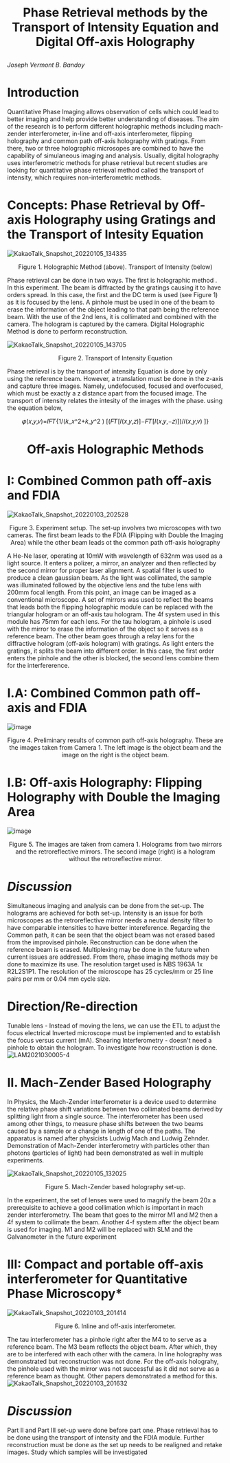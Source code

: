 # <p align="center"> Phase Retrieval methods by the Transport of Intensity Equation and Digital Off-axis Holography   </p>

*Joseph Vermont B. Bandoy*

# Introduction
Quantitative Phase Imaging allows observation of cells which could lead to better imaging and help provide better understanding of diseases. The aim of the research is to perform different holographic methods including mach-zender interferometer, in-line and off-axis interferometer, flipping holography and common path off-axis holography with gratings. From there, two or three holographic microsopes are combined to have the capability of simulaneous imaging and analysis. Usually, digital holography uses interferometric methods for phase retrieval but recent studies are looking for quantitative phase retrieval method called the transport of intensity, which requires non-interferometric methods.

# Concepts: Phase Retrieval by Off-axis Holography using Gratings and the Transport of Intesity Equation
![KakaoTalk_Snapshot_20220105_134335](https://user-images.githubusercontent.com/80727364/148162018-28ac8ea0-8336-4773-8b0b-41d656fe4dff.png)
<p align="center"> Figure 1. Holographic Method (above). Transport of Intensity (below) </p>

Phase retrieval can be done in two ways. The first is holographic method . In this experiment. The beam is diffracted by the gratings causing it to have orders spread. In this case, the first and the DC term is used (see Figure 1) as it is focused by the lens. A pinhole must be used in one of the beam to erase the information of the object leading to that path being the reference beam. With the use of the 2nd lens, it is collimated and combined with the camera. The hologram is captured by the camera. Digital Holographic Method is done to perform reconstruction.

![KakaoTalk_Snapshot_20220105_143705](https://user-images.githubusercontent.com/80727364/148166003-c9eebc04-4bd1-44f5-bcf9-e4f264a52ccd.png)
<p align="center"> Figure 2. Transport of Intensity Equation </p>

Phase retrieval is by the transport of intensity Equation is done by only using the reference beam. However, a translation must be done in the z-axis and capture three images. Namely, undefocused, focused and overfocused, which must be exactly a z distance apart from the focused image. The transport of intensity relates the intesity of the images with the phase. using the equation below, 
<p align="center"> 𝜑(𝑥,𝑦,𝑣)=𝐼𝐹𝑇{1/(𝑘_𝑥^2+𝑘_𝑦^2 ) [(𝐹𝑇[𝐼(𝑥,𝑦,𝑧)]−𝐹𝑇[𝐼(𝑥,𝑦,−𝑧)])/𝐼(𝑥,𝑦,𝑣) ]} </p>

# <p align="center"> Off-axis Holographic Methods </p>

# I: Combined Common path off-axis and FDIA
![KakaoTalk_Snapshot_20220103_202528](https://user-images.githubusercontent.com/80727364/147925383-df7e9fbf-b79a-4df4-bc9d-d9b7592d38fb.png)
<p align="center">  Figure 3. Experiment setup. The set-up involves two microscopes with two cameras. The first beam leads to the FDIA (Flipping with Double the Imaging Area) while the other beam leads ot the common path off-axis holography </p>

A He-Ne laser, operating at 10mW with wavelength of 632nm was used as a light source. It enters a polizer, a mirror, an analyzer and then reflected by the second mirror for proper laser alignment. A spatial filter is used to produce a clean gaussian beam. As the light was collimated, the sample was illuminated followed by the objective lens and the tube lens with 200mm focal length. From this point, an image can be imaged as a conventional microscope. A set of mirrors was used to reflect the beams that leads both the flipping holographic module can be replaced with the triangular hologram or an off-axis tau hologram. The 4f system used in this module has 75mm for each lens. For the tau hologram, a pinhole is used with the mirror to erase the information of the object so it serves as a reference beam. The other beam goes through a relay lens for the diffractive hologram (off-axis hologram) with gratings. As light enters the gratings, it splits the beam into different order. In this case, the first order enters the pinhole and the other is blocked, the second lens combine them for the interfererence.

# I.A: Combined Common path off-axis and FDIA
![image](https://user-images.githubusercontent.com/80727364/147925573-e977ee2c-29d8-4981-87b0-27475b7059ca.png)
<p align="center">  Figure 4. Preliminary results of common path off-axis holography. These are the images taken from Camera 1. The left image is the object beam and the image on the right is the object beam. </p>

# I.B: Off-axis Holography: Flipping Holography with Double the Imaging Area
![image](https://user-images.githubusercontent.com/80727364/147925554-3bf3f7f1-533f-43c0-ae5f-edb34e6dcaa5.png)
<p align="center">  Figure 5.  The images are taken from camera 1. Holograms from two mirrors and the retroreflective mirrors. The second image (right) is a hologram without the retroreflective mirror. </p>

# *Discussion*

Simultaneous imaging and analysis can be done from the set-up. The holograms are achieved for both set-up. Intensity is an issue for both microscopes as the retroreflective mirror needs a neutral density filter to have comparable intensities to have better intereference. Regarding the Common path, it can be seen that the object beam was not erased based from the improvised pinhole. Reconstruction can be done when the reference beam is erased. Multiplexing may be done in the future when current issues are addressed. From there, phase imaging methods may be done to maximize its use.
The resolution target used is NBS 1963A 1x R2L2S1P1. The resolution of the microscope has 25 cycles/mm or 25 line pairs per mm or 0.04 mm cycle size.

# Direction/Re-direction
Tunable lens - Instead of moving the lens, we can use the ETL to adjust the focus electrical
Inverted microscope must be implemented and to establish the focus versus current (mA).
Shearing Interferometry - doesn't need a pinhole to obtain the hologram. To investigate how reconstruction is done. 
![LAM2021030005-4](https://user-images.githubusercontent.com/80727364/148332882-1d3c391a-1845-4e2b-8858-95b50610c4fc.jpg)


# II. Mach-Zender Based Holography
In Physics, the Mach-Zender interferometer is a device used to determine the relative phase shift variations between two collimated beams derived by splitting light from a single source. The interferometer has been used among other things, to measure phase shifts between the two beams caused by a sample or a change in length of one of the paths. The apparatus is named after physicists Ludwig Mach and Ludwig Zehnder. Demonstration of Mach-Zender interferometry with particles other than photons (particles of light) had been demonstrated as well in multiple experiments.

![KakaoTalk_Snapshot_20220105_132025](https://user-images.githubusercontent.com/80727364/148161240-3521455f-609d-43f8-8773-8532ba931dc9.png)
<p align="center">  Figure 5.  Mach-Zender based holography set-up. </p>

In the experiment, the set of lenses were used to magnify the beam 20x a prerequisite to achieve a good collimation which is important in mach zender interferometry. The beam that goes to the mirror M1 and M2 then a 4f system to collimate the beam. Another 4-f system after the object beam is used for imaging. M1 and M2 will be replaced with SLM and the Galvanometer in the future experiment

# III: Compact and portable off-axis interferometer for Quantitative Phase Microscopy*
![KakaoTalk_Snapshot_20220103_201414](https://user-images.githubusercontent.com/80727364/147924614-c747f9eb-50a8-4b2b-8863-e5b2c4f1aaf6.png)
<p align="center">  Figure 6.  Inline and off-axis interferometer. </p>

The tau interferometer has a pinhole right after the M4 to to serve as a reference beam. The M3 beam reflects the object beam. After which, they are to be interfered with each other with the camera. In line holography was demonstrated but reconstruction was not done. For the off-axis holograhy, the pinhole used with the mirror was not successful as it did not serve as a reference beam as thought. Other papers demonstrated a method for this. 
![KakaoTalk_Snapshot_20220103_201632](https://user-images.githubusercontent.com/80727364/147924679-2d07dcd3-1e05-496a-8180-db9b9921359e.png)


# *Discussion*
Part II and Part III set-up were done before part one. Phase retrieval has to be done using the transport of intensity and the FDIA module.
Further reconstruction must be done as the set up needs to be realigned and retake images. Study which samples will be investigated
